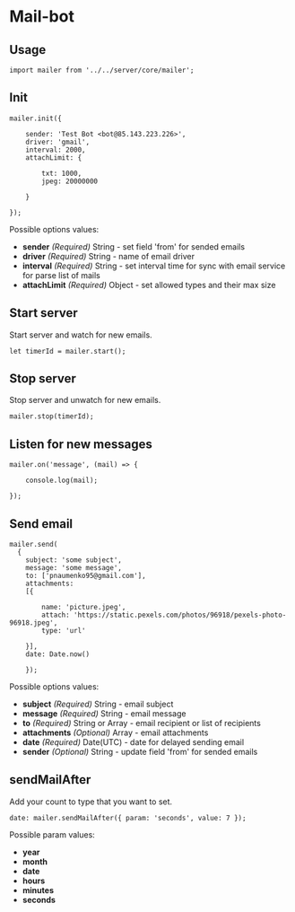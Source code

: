 # Mail-bot

## Usage

```
import mailer from '../../server/core/mailer';
```

## Init

```
mailer.init({

	sender: 'Test Bot <bot@85.143.223.226>',
	driver: 'gmail',
	interval: 2000,
	attachLimit: {

		txt: 1000,
		jpeg: 20000000

	}

});

```

Possible options values:

  * **sender** _(Required)_ String - set field 'from' for sended emails
  * **driver** _(Required)_ String - name of email driver
  * **interval** _(Required)_ String - set interval time for sync with email service for parse list of mails
  * **attachLimit** _(Required)_ Object - set allowed types and their max size

## Start server

  Start server and watch for new emails.

```
let timerId = mailer.start();
```

## Stop server

  Stop server and unwatch for new emails.

```
mailer.stop(timerId);
```

## Listen for new messages

```
mailer.on('message', (mail) => {

	console.log(mail);

});
```

## Send email

```
mailer.send(
  {
    subject: 'some subject',
    message: 'some message',
    to: ['pnaumenko95@gmail.com'],
    attachments:
    [{

        name: 'picture.jpeg',
        attach: 'https://static.pexels.com/photos/96918/pexels-photo-96918.jpeg',
        type: 'url'
        
    }],
    date: Date.now()

	});
```

Possible options values:

  * **subject** _(Required)_ String - email subject
  * **message** _(Required)_ String - email message
  * **to** _(Required)_ String or Array<String> - email recipient or list of recipients
  * **attachments** _(Optional)_ Array - email attachments
  * **date** _(Required)_ Date(UTC) - date for delayed sending email
  * **sender** _(Optional)_ String - update field 'from' for sended emails

## sendMailAfter

  Add your count to type that you want to set.

```
date: mailer.sendMailAfter({ param: 'seconds', value: 7 });
```

Possible param values:

  * **year**
  * **month**
  * **date**
  * **hours**
  * **minutes**
  * **seconds**
